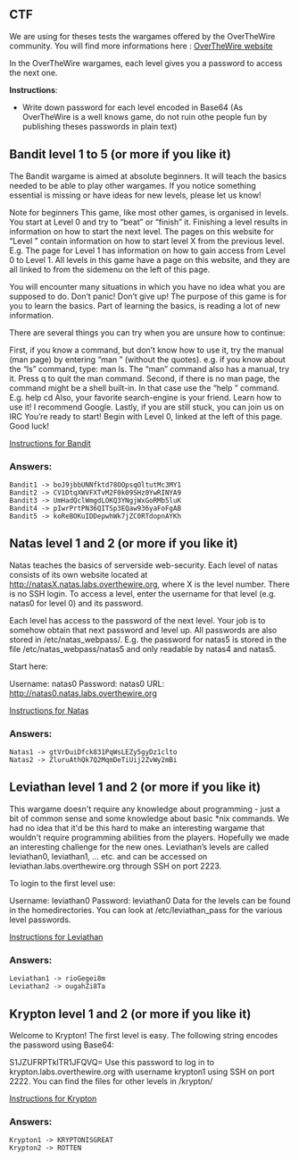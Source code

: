 ## CTF

We are using for theses tests the wargames offered by the OverTheWire community. You will find more informations here : [OverTheWire website](https://overthewire.org/wargames/) 

In the OverTheWire wargames, each level gives you a password to access the next one.

**Instructions**:

* Write down password for each level encoded in Base64 (As OverTheWire is a well knows game, do not ruin othe people fun by publishing theses passwords in plain text) 

## Bandit level 1 to 5 (or more if you like it)
The Bandit wargame is aimed at absolute beginners. It will teach the basics needed to be able to play other wargames. If you notice something essential is missing or have ideas for new levels, please let us know!

Note for beginners
This game, like most other games, is organised in levels. You start at Level 0 and try to “beat” or “finish” it. Finishing a level results in information on how to start the next level. The pages on this website for “Level <X>” contain information on how to start level X from the previous level. E.g. The page for Level 1 has information on how to gain access from Level 0 to Level 1. All levels in this game have a page on this website, and they are all linked to from the sidemenu on the left of this page.

You will encounter many situations in which you have no idea what you are supposed to do. Don’t panic! Don’t give up! The purpose of this game is for you to learn the basics. Part of learning the basics, is reading a lot of new information.

There are several things you can try when you are unsure how to continue:

First, if you know a command, but don’t know how to use it, try the manual (man page) by entering “man <command>” (without the quotes). e.g. if you know about the “ls” command, type: man ls. The “man” command also has a manual, try it. Press q to quit the man command.
Second, if there is no man page, the command might be a shell built-in. In that case use the “help <X>” command. E.g. help cd
Also, your favorite search-engine is your friend. Learn how to use it! I recommend Google.
Lastly, if you are still stuck, you can join us on IRC
You’re ready to start! Begin with Level 0, linked at the left of this page. Good luck!

[Instructions for Bandit](https://overthewire.org/wargames/bandit.html)

### Answers: 

    Bandit1 -> boJ9jbbUNNfktd78OOpsqOltutMc3MY1
    Bandit2 -> CV1DtqXWVFXTvM2F0k09SHz0YwRINYA9
    Bandit3 -> UmHadQclWmgdLOKQ3YNgjWxGoRMb5luK
    Bandit4 -> pIwrPrtPN36QITSp3EQaw936yaFoFgAB
    Bandit5 -> koReBOKuIDDepwhWk7jZC0RTdopnAYKh

## Natas level 1 and 2 (or more if you like it)

Natas teaches the basics of serverside web-security.
Each level of natas consists of its own website located at http://natasX.natas.labs.overthewire.org, where X is the level number. There is no SSH login. To access a level, enter the username for that level (e.g. natas0 for level 0) and its password.

Each level has access to the password of the next level. Your job is to somehow obtain that next password and level up. All passwords are also stored in /etc/natas_webpass/. E.g. the password for natas5 is stored in the file /etc/natas_webpass/natas5 and only readable by natas4 and natas5.

Start here:

Username: natas0
Password: natas0
URL:      http://natas0.natas.labs.overthewire.org

[Instructions for Natas](https://overthewire.org/wargames/natas/)

### Answers: 

    Natas1 -> gtVrDuiDfck831PqWsLEZy5gyDz1clto
    Natas2 -> ZluruAthQk7Q2MqmDeTiUij2ZvWy2mBi

## Leviathan level 1 and 2 (or more if you like it)
This wargame doesn't require any knowledge about programming - just a bit of common
sense and some knowledge about basic *nix commands. We had no idea that it'd be this
hard to make an interesting wargame that wouldn't require programming abilities from 
the players. Hopefully we made an interesting challenge for the new ones.
Leviathan’s levels are called leviathan0, leviathan1, … etc. and can be accessed on leviathan.labs.overthewire.org through SSH on port 2223.

To login to the first level use:

Username: leviathan0
Password: leviathan0
Data for the levels can be found in the homedirectories. You can look at /etc/leviathan_pass for the various level passwords.

[Instructions for Leviathan](https://overthewire.org/wargames/leviathan/)

### Answers: 

    Leviathan1 -> rioGegei8m
    Leviathan2 -> ougahZi8Ta

## Krypton level 1 and 2 (or more if you like it)
Welcome to Krypton! The first level is easy. The following string encodes the password using Base64:

S1JZUFRPTklTR1JFQVQ=
Use this password to log in to krypton.labs.overthewire.org with username krypton1 using SSH on port 2222. You can find the files for other levels in /krypton/

[Instructions for Krypton](https://overthewire.org/wargames/krypton/krypton0.html)

### Answers: 

    Krypton1 -> KRYPTONISGREAT
    Krypton2 -> ROTTEN